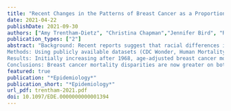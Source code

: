 ```yaml
---
title: "Recent Changes in the Patterns of Breast Cancer as a Proportion of All Deaths by Race and Ethnicity"
date: 2021-04-22
publishDate: 2021-09-30
authors: ["Amy Trentham-Dietz", "Christina Chapman","Jennifer Bird", "Ronald Gangnon"]
publication_types: ["2"]
abstract: "Background: Recent reports suggest that racial differences in breast cancer incidence rates have decreased. We examined whether these findings apply to breast cancer mortality while considering age, period, and cohort influences on both absolute and relative measures of breast cancer mortality. 
Methods: Using publicly available datasets (CDC Wonder, Human Mortality Database), we developed an age-period-cohort model of breast cancer mortality and breast cancer deaths as a proportion of all deaths during 1968-2019 among all women and by five race/ethnicity groups with sufficient numbers for estimation: Hispanic (all races), American Indian/Alaska Native and Asian/Pacific Islanders (regardless of ethnicity), non-Hispanic Black, and non-Hispanic White. 
Results: Initially increasing after 1968, age-adjusted breast cancer mortality rates have decreased among all racial/ethnic groups since 1988. The age-adjusted percent of all deaths due to breast cancer also has been declining for non-Hispanic White women since about 1990 while increasing or holding steady for other race/ethnic groups. In 2019, the age-adjusted percent of deaths due to breast cancer for women was highest for Asian/Pacific Islanders (5.6%) followed by non-Hispanic Black (4.5%), Hispanic (4.4%), non-Hispanic White (4.1%), and American Indian/Alaska Native women (2.6%). 
Conclusions: Breast cancer mortality disparities are now greater on both relative and absolute scales for non-Hispanic Black women, and using the relative scale for Asian/Pacific Islanders and Hispanic women, compared with non-Hispanic White women for the first time in 50 years."
featured: true
publication: "*Epidemiology*"
publication_short: "*Epidemiology*"
url_pdf: trentham-2021.pdf
doi: 10.1097/EDE.0000000000001394
---
```



